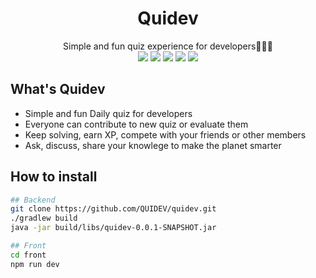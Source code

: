 <!--
https://simpleicons.org
<a href="#" target="_blank"><img src="https://img.shields.io/badge/[TEXT YOU WANT]-[COLOR CODE]?style=flat-square&logo=[BRAD NAME]&logoColor=white"/></a>
-->

<div align="center">
<h1>Quidev</h1>
Simple and fun quiz experience for developers👩🏻‍💻<br>
<a href="#" target="_blank"><img src="https://img.shields.io/badge/Kotlin-7F52FF?style=flat-square&logo=Kotlin&logoColor=white"/></a>
<a href="#" target="_blank"><img src="https://img.shields.io/badge/Spring Boot-6DB33F?style=flat-square&logo=Spring-Boot&logoColor=white"/></a>
<a href="#" target="_blank"><img src="https://img.shields.io/badge/JPA-ED2761?style=flat-square&logo=Spring&logoColor=white"/></a>
<a href="#" target="_blank"><img src="https://img.shields.io/badge/MySQL-4479A1?style=flat-square&logo=MySQL&logoColor=white"/></a>
<a href="#" target="_blank"><img src="https://img.shields.io/badge/Vue.js-4FC08D?style=flat-square&logo=Vue.js&logoColor=white"/></a>
</div>

## What's Quidev

- Simple and fun Daily quiz for developers
- Everyone can contribute to new quiz or evaluate them
- Keep solving, earn XP, compete with your friends or other members
- Ask, discuss, share your knowlege to make the planet smarter

## How to install
```bash
## Backend
git clone https://github.com/QUIDEV/quidev.git
./gradlew build
java -jar build/libs/quidev-0.0.1-SNAPSHOT.jar

## Front
cd front
npm run dev
```
